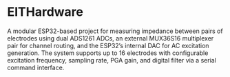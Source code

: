 # EITHardware

A modular ESP32-based project for measuring impedance between pairs of electrodes using dual ADS1261 ADCs, an external MUX36S16 multiplexer pair for channel routing, and the ESP32’s internal DAC for AC excitation generation. The system supports up to 16 electrodes with configurable excitation frequency, sampling rate, PGA gain, and digital filter via a serial command interface.
